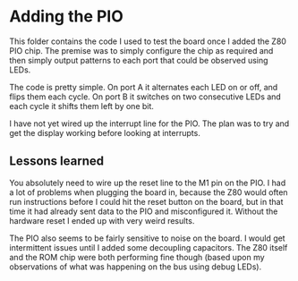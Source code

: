 # Adding the PIO

This folder contains the code I used to test the board once I added the Z80 PIO chip. The premise was to simply configure the chip as required and then simply output patterns to each port that could be observed using LEDs.

The code is pretty simple. On port A it alternates each LED on or off, and flips them each cycle. On port B it switches on two consecutive LEDs and each cycle it shifts them left by one bit.

I have not yet wired up the interrupt line for the PIO. The plan was to try and get the display working before looking at interrupts.

## Lessons learned

You absolutely need to wire up the reset line to the M1 pin on the PIO. I had a lot of problems when plugging the board in, because the Z80 would often run instructions before I could hit the reset button on the board, but in that time it had already sent data to the PIO and misconfigured it. Without the hardware reset I ended up with very weird results.

The PIO also seems to be fairly sensitive to noise on the board. I would get intermittent issues until I added some decoupling capacitors. The Z80 itself and the ROM chip were both performing fine though (based upon my observations of what was happening on the bus using debug LEDs).
